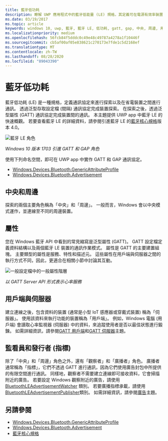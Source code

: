 ```yaml
---
title: 藍牙低功耗
description: 瞭解 UWP 應用程式中的藍牙低能量 (LE) 規格，其定義可在電源有效率裝置之間進行探索和通訊的通訊協定。
ms.date: 03/19/2017
ms.topic: article
keywords: windows 10, uwp, 藍牙, 藍牙 LE, 低功耗, gatt, gap, 中央, 周邊, 用戶端, 伺服器, 監看員, 發行者
ms.localizationpriority: medium
ms.openlocfilehash: 56fcb84f5dddc0c49e48c49787a4278a1f10446f
ms.sourcegitcommit: cb5af00af05e838621c270173e7fde1c5d2168ef
ms.translationtype: MT
ms.contentlocale: zh-TW
ms.lasthandoff: 08/28/2020
ms.locfileid: "89043390"
---
```

# <a name="bluetooth-low-energy"></a>藍牙低功耗
藍牙低功耗 (LE) 是一種規格，定義通訊協定來進行探索以及在省電裝置之間進行通訊。 透過泛型存取設定檔 (間隔) 通訊協定完成裝置探索。 在探索之後，透過泛型屬性 (GATT) 通訊協定完成裝置間的通訊。 本主題提供 UWP app 中藍牙 LE 的快速概觀。 若要查看藍牙 LE 的詳細資料，請參閱引進藍牙 LE 的[藍牙核心規格](https://www.bluetooth.com/specifications/bluetooth-core-specification/)版本 4.0。 

![藍牙 LE 角色](images/gatt-roles.png)

*Windows 10 版本 1703 引進 GATT 和 GAP 角色*

使用下列命名空間，即可在 UWP app 中實作 GATT 和 GAP 通訊協定。
- [Windows.Devices.Bluetooth.GenericAttributeProfile](https://docs.microsoft.com/uwp/api/windows.devices.bluetooth.genericattributeprofile)
- [Windows.Devices.Bluetooth.Advertisement](https://docs.microsoft.com/uwp/api/windows.devices.bluetooth.advertisement)

## <a name="central-and-peripheral"></a>中央和周邊
探索的兩個主要角色稱為「中央」和「周邊」。 一般而言，Windows 會以中央模式運作，並連線至不同的周邊裝置。 

## <a name="attributes"></a>屬性
您在 Windows 藍牙 API 中看到的常見縮寫是泛型屬性 (GATT)。 GATT 設定檔定義資料結構以及兩個藍牙 LE 裝置的通訊作業模式。 屬性是 GATT 的主要建置組塊。 主要類型的屬性是服務、特性和描述元。 這些屬性在用戶端與伺服器之間的執行方式不同，因此，更適合在相關小節中討論其互動。 

![一般設定檔中的一般屬性階層](images/gatt-service.png)

*以 GATT Server API 形式表示心率服務*

## <a name="client-and-server"></a>用戶端與伺服器
建立連線之後，包含資料的裝置 (通常是小型 IoT 感應器或穿戴式裝置) 稱為「伺服器」。 使用該資料來執行功能的裝置稱為「用戶端」。 例如，Windows 電腦 (用戶端) 會讀取心率監視器 (伺服器) 中的資料，來追蹤使用者是否以最佳狀態進行鍛鍊。 如需詳細資訊，請參閱[GATT 用戶端](gatt-client.md)和[GATT 伺服器](gatt-server.md)主題。

## <a name="watchers-and-publishers-beacons"></a>監看員和發行者 (指標)
除了「中央」和「周邊」角色之外，還有「觀察者」和「廣播者」角色。 廣播者通常稱為「指標」，它們不透過 GATT 進行通訊，因為它們使用廣告封包中所提供的有限空間進行通訊。 同樣地，觀察者不需要建立連線即可接收資料，它會掃描附近的廣告。 若要設定 Windows 觀察附近的廣告，請使用 [BluetoothLEAdvertisementWatcher](https://docs.microsoft.com/uwp/api/windows.devices.bluetooth.advertisement.bluetoothleadvertisementwatcher) 類別。 若要廣播指標承載，請使用[BluetoothLEAdvertisementPublisher](https://docs.microsoft.com/uwp/api/windows.devices.bluetooth.advertisement.bluetoothleadvertisementpublisher)類別。 如需詳細資訊，請參閱[廣告](ble-beacon.md)主題。

## <a name="see-also"></a>另請參閱
- [Windows.Devices.Bluetooth.GenericAttributeProfile](https://docs.microsoft.com/uwp/api/windows.devices.bluetooth.genericattributeprofile)
- [Windows.Devices.Bluetooth.Advertisement](https://docs.microsoft.com/uwp/api/windows.devices.bluetooth.advertisement)
- [藍牙核心規格](https://www.bluetooth.com/specifications/bluetooth-core-specification)
